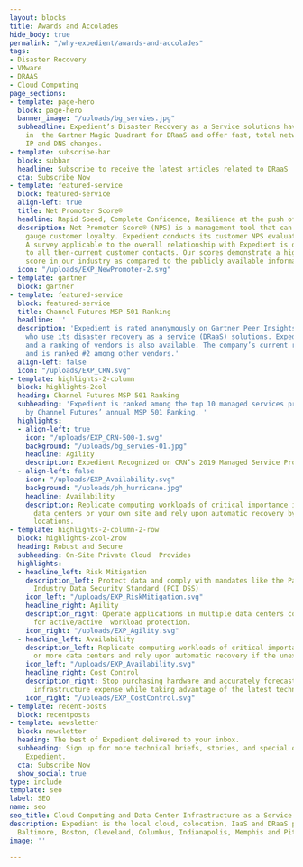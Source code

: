 ```yaml
---
layout: blocks
title: Awards and Accolades
hide_body: true
permalink: "/why-expedient/awards-and-accolades"
tags:
- Disaster Recovery
- VMware
- DRAAS
- Cloud Computing
page_sections:
- template: page-hero
  block: page-hero
  banner_image: "/uploads/bg_servies.jpg"
  subheadline: Expedient’s Disaster Recovery as a Service solutions have been recognized
    in  the Gartner Magic Quadrant for DRaaS and offer fast, total network failover  without
    IP and DNS changes.
- template: subscribe-bar
  block: subbar
  headline: Subscribe to receive the latest articles related to DRaaS
  cta: Subscribe Now
- template: featured-service
  block: featured-service
  align-left: true
  title: Net Promoter Score®
  headline: Rapid Speed, Complete Confidence, Resilience at the push of a button
  description: Net Promoter Score® (NPS) is a management tool that can be used to
    gauge customer loyalty. Expedient conducts its customer NPS evaluation annually.
    A survey applicable to the overall relationship with Expedient is distributed
    to all then-current customer contacts. Our scores demonstrate a higher-than-average
    score in our industry as compared to the publicly available information.
  icon: "/uploads/EXP_NewPromoter-2.svg"
- template: gartner
  block: gartner
- template: featured-service
  block: featured-service
  title: Channel Futures MSP 501 Ranking
  headline: ''
  description: 'Expedient is rated anonymously on Gartner Peer Insights™ by customers
    who use its disaster recovery as a service (DRaaS) solutions. Expedient’s rating
    and a ranking of vendors is also available. The company’s current rating is 4.8
    and is ranked #2 among other vendors.'
  align-left: false
  icon: "/uploads/EXP_CRN.svg"
- template: highlights-2-column
  block: highlights-2col
  heading: Channel Futures MSP 501 Ranking
  subheading: 'Expedient is ranked among the top 10 managed services providers worldwide
    by Channel Futures’ annual MSP 501 Ranking. '
  highlights:
  - align-left: true
    icon: "/uploads/EXP_CRN-500-1.svg"
    background: "/uploads/bg_servies-01.jpg"
    headline: Agility
    description: Expedient Recognized on CRN’s 2019 Managed Service Provider list
  - align-left: false
    icon: "/uploads/EXP_Availability.svg"
    background: "/uploads/ph_hurricane.jpg"
    headline: Availability
    description: Replicate computing workloads of critical importance in two or more
      data centers or your own site and rely upon automatic recovery by interconnected
      locations.
- template: highlights-2-column-2-row
  block: highlights-2col-2row
  heading: Robust and Secure
  subheading: On-Site Private Cloud  Provides
  highlights:
  - headline_left: Risk Mitigation
    description_left: Protect data and comply with mandates like the Payment Card
      Industry Data Security Standard (PCI DSS)
    icon_left: "/uploads/EXP_RiskMitigation.svg"
    headline_right: Agility
    description_right: Operate applications in multiple data centers concurrently
      for active/active  workload protection.
    icon_right: "/uploads/EXP_Agility.svg"
  - headline_left: Availability
    description_left: Replicate computing workloads of critical importance in two
      or more data centers and rely upon automatic recovery if the unexpected happens.
    icon_left: "/uploads/EXP_Availability.svg"
    headline_right: Cost Control
    description_right: Stop purchasing hardware and accurately forecast monthly operational
      infrastructure expense while taking advantage of the latest technology.
    icon_right: "/uploads/EXP_CostControl.svg"
- template: recent-posts
  block: recentposts
- template: newsletter
  block: newsletter
  heading: The best of Expedient delivered to your inbox.
  subheading: Sign up for more technical briefs, stories, and special offers from
    Expedient.
  cta: Subscribe Now
  show_social: true
type: include
template: seo
label: SEO
name: seo
seo_title: Cloud Computing and Data Center Infrastructure as a Service
description: Expedient is the local cloud, colocation, IaaS and DRaaS provider in
  Baltimore, Boston, Cleveland, Columbus, Indianapolis, Memphis and Pittsburgh.
image: ''

---
```

